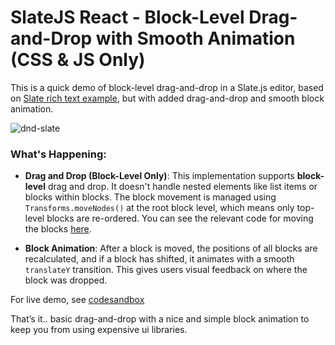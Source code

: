 # SlateJS React - Block-Level Drag-and-Drop with Smooth Animation (CSS & JS Only)
This is a quick demo of block-level drag-and-drop in a Slate.js editor, based on [Slate rich text example](https://github.com/ianstormtaylor/slate/blob/main/site/examples/richtext.tsx), but with added drag-and-drop and smooth block animation.

![dnd-slate](https://github.com/user-attachments/assets/86810e1c-8da3-4dc4-87bd-4d040db06db3)

### What's Happening:
- **Drag and Drop (Block-Level Only)**: This implementation supports **block-level** drag and drop. It doesn't handle nested elements like list items or blocks within blocks. The block movement is managed using `Transforms.moveNodes()` at the root block level, which means only top-level blocks are re-ordered. You can see the relevant code for moving the blocks [here](https://github.com/FarooqAlaulddin/slate-block-level-dnd/blob/main/src/App.js#L58).

- **Block Animation**: After a block is moved, the positions of all blocks are recalculated, and if a block has shifted, it animates with a smooth `translateY` transition. This gives users visual feedback on where the block was dropped.

For live demo, see [codesandbox](https://codesandbox.io/p/sandbox/react-compiler-forked-jrl5hq)

That’s it.. basic drag-and-drop with a nice and simple block animation to keep you from using expensive ui libraries.
